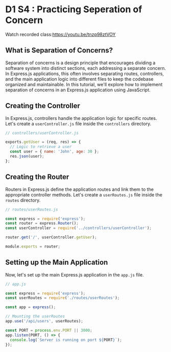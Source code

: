 # D1 S4 : Practicing Seperation of Concern

Watch recorded class:https://youtu.be/tnzp98ztVOY

## What is Separation of Concerns?
Separation of concerns is a design principle that encourages dividing a software system into distinct sections, each addressing a separate concern. In Express.js applications, this often involves separating routes, controllers, and the main application logic into different files to keep the codebase organized and maintainable. In this tutorial, we'll explore how to implement separation of concerns in an Express.js application using JavaScript.

## Creating the Controller

In Express.js, controllers handle the application logic for specific routes. Let's create a `userController.js` file inside the `controllers` directory.

```javascript
// controllers/userController.js

exports.getUser = (req, res) => {
  // Logic to retrieve a user
  const user = { name: 'John', age: 30 };
  res.json(user);
};
```

## Creating the Router

Routers in Express.js define the application routes and link them to the appropriate controller methods. Let's create a `userRoutes.js` file inside the `routes` directory.

```javascript
// routes/userRoutes.js

const express = require('express');
const router = express.Router();
const userController = require('../controllers/userController');

router.get('/', userController.getUser);

module.exports = router;
```

## Setting up the Main Application

Now, let's set up the main Express.js application in the `app.js` file.

```javascript
// app.js

const express = require('express');
const userRoutes = require('./routes/userRoutes');

const app = express();

// Mounting the userRoutes
app.use('/api/users', userRoutes);

const PORT = process.env.PORT || 3000;
app.listen(PORT, () => {
  console.log(`Server is running on port ${PORT}`);
});
```
